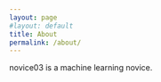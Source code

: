 ```yaml
---
layout: page
#layout: default
title: About
permalink: /about/
---
```


novice03 is a machine learning novice.